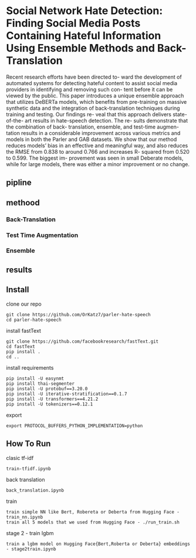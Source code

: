 # Social Network Hate Detection: Finding Social Media Posts Containing Hateful Information Using Ensemble Methods and Back-Translation
Recent research efforts have been directed to- ward the development of automated systems for detecting hateful content to assist social media providers in identifying and removing such con- tent before it can be viewed by the public. This paper introduces a unique ensemble approach that utilizes DeBERTa models, which benefits from pre-training on massive synthetic data and the integration of back-translation techniques during training and testing. Our findings re- veal that this approach delivers state-of-the- art results in hate-speech detection. The re- sults demonstrate that the combination of back- translation, ensemble, and test-time augmen- tation results in a considerable improvement across various metrics and models in both the Parler and GAB datasets. We show that our method reduces models’ bias in an effective and meaningful way, and also reduces the RMSE from 0.838 to around 0.766 and increases R- squared from 0.520 to 0.599. The biggest im- provement was seen in small Deberate models, while for large models, there was either a minor improvement or no change.

## pipline

## methood

### Back-Translation

### Test Time Augmentation

### Ensemble

## results

## Install
clone our repo
```
git clone https://github.com/OrKatz7/parler-hate-speech
cd parler-hate-speech
```
install fastText
```
git clone https://github.com/facebookresearch/fastText.git
cd fastText
pip install .
cd ..
```
install requirements
```
pip install -U easynmt
pip install thai-segmenter
pip install -U protobuf==3.20.0
pip install -U iterative-stratification==0.1.7
pip install -U transformers==4.21.2
pip install -U tokenizers==0.12.1
```
export
```
export PROTOCOL_BUFFERS_PYTHON_IMPLEMENTATION=python
```
## How To Run
clasic tf-idf
```
train-tfidf.ipynb
```
back translation
```
back_translation.ipynb
```
train
```
train simple NN like Bert, Robereta or Deberta from Hugging Face - train_nn.ipynb
train all 5 models that we used from Hugging Face - ./run_train.sh
```
stage 2 - train lgbm
```
train a lgbm model on Hugging Face{Bert,Roberta or Deberta} embeddings - stage2train.ipynb
```
